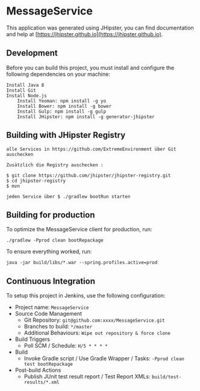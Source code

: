 # MessageService

This application was generated using JHipster, you can find documentation and help at [https://jhipster.github.io](https://jhipster.github.io).

## Development

Before you can build this project, you must install and configure the following dependencies on your machine:

	Install Java 8
	Install Git
	Install Node.js
		Install Yeoman: npm install -g yo
		Install Bower: npm install -g bower
		Install Gulp: npm install -g gulp
		Install JHipster: npm install -g generator-jhipster
		
## Building with JHipster Registry
    
    alle Services in https://github.com/ExtremeEnvironment über Git auschecken

    Zusätzlich die Registry auschecken :

    $ git clone https://github.com/jhipster/jhipster-registry.git
    $ cd jhipster-registry
    $ mvn 
    
    jeden Service über $ ./gradlew bootRun starten


## Building for production

To optimize the MessageService client for production, run:

    ./gradlew -Pprod clean bootRepackage

To ensure everything worked, run:

    java -jar build/libs/*.war --spring.profiles.active=prod

## Continuous Integration

To setup this project in Jenkins, use the following configuration:

* Project name: `MessageService`
* Source Code Management
    * Git Repository: `git@github.com:xxxx/MessageService.git`
    * Branches to build: `*/master`
    * Additional Behaviours: `Wipe out repository & force clone`
* Build Triggers
    * Poll SCM / Schedule: `H/5 * * * *`
* Build
    * Invoke Gradle script / Use Gradle Wrapper / Tasks: `-Pprod clean test bootRepackage`
* Post-build Actions
    * Publish JUnit test result report / Test Report XMLs: `build/test-results/*.xml`

[JHipster]: https://jhipster.github.io/
